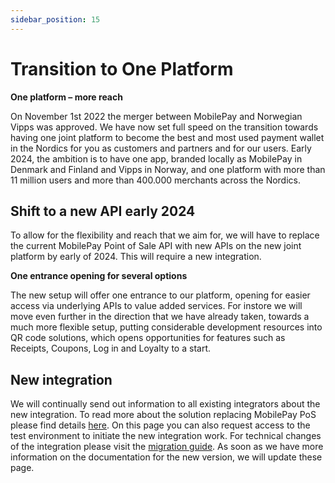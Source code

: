 ```yaml
---
sidebar_position: 15
---
```


# Transition to One Platform

**One platform – more reach**

On November 1st 2022 the merger between MobilePay and Norwegian Vipps was approved. We have now set full speed on the transition towards having one joint platform to become the best and most used payment wallet in the Nordics for you as customers and partners and for our users. 
Early 2024, the ambition is to have one app, branded locally as MobilePay in Denmark and Finland and Vipps in Norway, and one platform with more than 11 million users and more than 400.000 merchants across the Nordics.  

## Shift to a new API early 2024

To allow for the flexibility and reach that we aim for, we will have to replace the current MobilePay Point of Sale API with new APIs on the new joint platform by early of 2024. This will require a new integration.  
 
**One entrance opening for several options** 

The new setup will offer one entrance to our platform, opening for easier access via underlying APIs to value added services. For instore we will move even further in the direction that we have already taken, towards a much more flexible setup, putting considerable development resources into QR code solutions, which opens opportunities for features such as Receipts, Coupons, Log in and Loyalty to a start.  

## New integration

We will continually send out information to all existing integrators about the new integration. To read more about the solution replacing MobilePay PoS please find details [here](https://www.mobilepaygroup.com/partner/new-platform). On this page you can also request access to the test environment to initiate the new integration work. 
For technical changes of the integration please visit the [migration guide](https://developer.vippsmobilepay.com/docs/vipps-developers/mp-migration-guide/#point-of-sale-vs-epayment). As soon as we have more information on the documentation for the new version, we will update these page. 